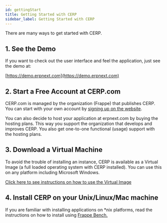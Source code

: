 ```yaml
---
id: gettingStart
title: Getting Started with CERP
sidebar_label: Getting Started with CERP
---
```


There are many ways to get started with CERP.

## 1. See the Demo

If you want to check out the user interface and feel the application, just see the demo at:

[https://demo.erpnext.com](https://demo.erpnext.com)

## 2. Start a Free Account at CERP.com

CERP.com is managed by the organization (Frappe) that publishes CERP. You can start with your own account by [signing up on the website](https://erpnext.com/).

You can also decide to host your application at erpnext.com by buying the hosting plans. This way you support the organization that develops and improves CERP. You also get one-to-one functional (usage) support with the hosting plans.

## 3. Download a Virtual Machine

To avoid the trouble of installing an instance, CERP is available as a Virtual Image (a full loaded operating system with CERP installed). You can use this on any platform including Microsoft Windows.

[Click here to see instructions on how to use the Virtual Image](https://erpnext.org/get-started)

## 4. Install CERP on your Unix/Linux/Mac machine

If you are familiar with installing applications on \*nix platforms, read the instructions on how to install using [Frappe Bench.](https://github.com/frappe/bench)
